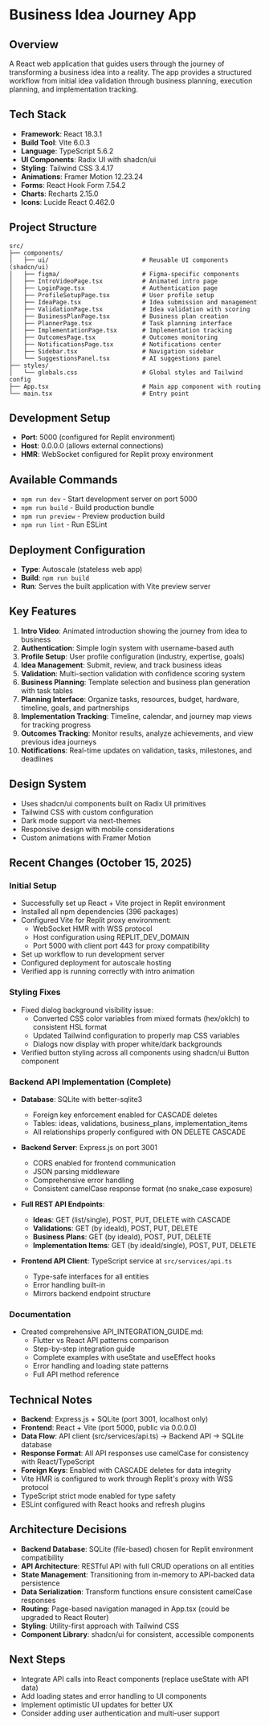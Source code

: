 # Business Idea Journey App

## Overview
A React web application that guides users through the journey of transforming a business idea into a reality. The app provides a structured workflow from initial idea validation through business planning, execution planning, and implementation tracking.

## Tech Stack
- **Framework**: React 18.3.1
- **Build Tool**: Vite 6.0.3
- **Language**: TypeScript 5.6.2
- **UI Components**: Radix UI with shadcn/ui
- **Styling**: Tailwind CSS 3.4.17
- **Animations**: Framer Motion 12.23.24
- **Forms**: React Hook Form 7.54.2
- **Charts**: Recharts 2.15.0
- **Icons**: Lucide React 0.462.0

## Project Structure
```
src/
├── components/
│   ├── ui/                          # Reusable UI components (shadcn/ui)
│   ├── figma/                       # Figma-specific components
│   ├── IntroVideoPage.tsx           # Animated intro page
│   ├── LoginPage.tsx                # Authentication page
│   ├── ProfileSetupPage.tsx         # User profile setup
│   ├── IdeaPage.tsx                 # Idea submission and management
│   ├── ValidationPage.tsx           # Idea validation with scoring
│   ├── BusinessPlanPage.tsx         # Business plan creation
│   ├── PlannerPage.tsx              # Task planning interface
│   ├── ImplementationPage.tsx       # Implementation tracking
│   ├── OutcomesPage.tsx             # Outcomes monitoring
│   ├── NotificationsPage.tsx        # Notifications center
│   ├── Sidebar.tsx                  # Navigation sidebar
│   └── SuggestionsPanel.tsx         # AI suggestions panel
├── styles/
│   └── globals.css                  # Global styles and Tailwind config
├── App.tsx                          # Main app component with routing
└── main.tsx                         # Entry point
```

## Development Setup
- **Port**: 5000 (configured for Replit environment)
- **Host**: 0.0.0.0 (allows external connections)
- **HMR**: WebSocket configured for Replit proxy environment

## Available Commands
- `npm run dev` - Start development server on port 5000
- `npm run build` - Build production bundle
- `npm run preview` - Preview production build
- `npm run lint` - Run ESLint

## Deployment Configuration
- **Type**: Autoscale (stateless web app)
- **Build**: `npm run build`
- **Run**: Serves the built application with Vite preview server

## Key Features
1. **Intro Video**: Animated introduction showing the journey from idea to business
2. **Authentication**: Simple login system with username-based auth
3. **Profile Setup**: User profile configuration (industry, expertise, goals)
4. **Idea Management**: Submit, review, and track business ideas
5. **Validation**: Multi-section validation with confidence scoring system
6. **Business Planning**: Template selection and business plan generation with task tables
7. **Planning Interface**: Organize tasks, resources, budget, hardware, timeline, goals, and partnerships
8. **Implementation Tracking**: Timeline, calendar, and journey map views for tracking progress
9. **Outcomes Tracking**: Monitor results, analyze achievements, and view previous idea journeys
10. **Notifications**: Real-time updates on validation, tasks, milestones, and deadlines

## Design System
- Uses shadcn/ui components built on Radix UI primitives
- Tailwind CSS with custom configuration
- Dark mode support via next-themes
- Responsive design with mobile considerations
- Custom animations with Framer Motion

## Recent Changes (October 15, 2025)

### Initial Setup
- Successfully set up React + Vite project in Replit environment
- Installed all npm dependencies (396 packages)
- Configured Vite for Replit proxy environment:
  - WebSocket HMR with WSS protocol
  - Host configuration using REPLIT_DEV_DOMAIN
  - Port 5000 with client port 443 for proxy compatibility
- Set up workflow to run development server
- Configured deployment for autoscale hosting
- Verified app is running correctly with intro animation

### Styling Fixes
- Fixed dialog background visibility issue:
  - Converted CSS color variables from mixed formats (hex/oklch) to consistent HSL format
  - Updated Tailwind configuration to properly map CSS variables
  - Dialogs now display with proper white/dark backgrounds
- Verified button styling across all components using shadcn/ui Button component

### Backend API Implementation (Complete)
- **Database**: SQLite with better-sqlite3
  - Foreign key enforcement enabled for CASCADE deletes
  - Tables: ideas, validations, business_plans, implementation_items
  - All relationships properly configured with ON DELETE CASCADE
  
- **Backend Server**: Express.js on port 3001
  - CORS enabled for frontend communication
  - JSON parsing middleware
  - Comprehensive error handling
  - Consistent camelCase response format (no snake_case exposure)
  
- **Full REST API Endpoints**:
  - **Ideas**: GET (list/single), POST, PUT, DELETE with CASCADE
  - **Validations**: GET (by ideaId), POST, PUT, DELETE
  - **Business Plans**: GET (by ideaId), POST, PUT, DELETE
  - **Implementation Items**: GET (by ideaId/single), POST, PUT, DELETE
  
- **Frontend API Client**: TypeScript service at `src/services/api.ts`
  - Type-safe interfaces for all entities
  - Error handling built-in
  - Mirrors backend endpoint structure

### Documentation
- Created comprehensive API_INTEGRATION_GUIDE.md:
  - Flutter vs React API patterns comparison
  - Step-by-step integration guide
  - Complete examples with useState and useEffect hooks
  - Error handling and loading state patterns
  - Full API method reference

## Technical Notes
- **Backend**: Express.js + SQLite (port 3001, localhost only)
- **Frontend**: React + Vite (port 5000, public via 0.0.0.0)
- **Data Flow**: API client (src/services/api.ts) → Backend API → SQLite database
- **Response Format**: All API responses use camelCase for consistency with React/TypeScript
- **Foreign Keys**: Enabled with CASCADE deletes for data integrity
- Vite HMR is configured to work through Replit's proxy with WSS protocol
- TypeScript strict mode enabled for type safety
- ESLint configured with React hooks and refresh plugins

## Architecture Decisions
- **Backend Database**: SQLite (file-based) chosen for Replit environment compatibility
- **API Architecture**: RESTful API with full CRUD operations on all entities
- **State Management**: Transitioning from in-memory to API-backed data persistence
- **Data Serialization**: Transform functions ensure consistent camelCase responses
- **Routing**: Page-based navigation managed in App.tsx (could be upgraded to React Router)
- **Styling**: Utility-first approach with Tailwind CSS
- **Component Library**: shadcn/ui for consistent, accessible components

## Next Steps
- Integrate API calls into React components (replace useState with API data)
- Add loading states and error handling to UI components
- Implement optimistic UI updates for better UX
- Consider adding user authentication and multi-user support
